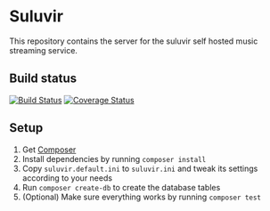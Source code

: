 # Suluvir

This repository contains the server for the suluvir self hosted music streaming service.

## Build status

[![Build Status](https://travis-ci.org/suluvir/server.svg?branch=master)](https://travis-ci.org/suluvir/server) [![Coverage Status](https://coveralls.io/repos/github/suluvir/server/badge.svg?branch=master)](https://coveralls.io/github/suluvir/server?branch=master)

## Setup

1. Get [Composer](https://getcomposer.org/)
1. Install dependencies by running `composer install`
1. Copy `suluvir.default.ini` to `suluvir.ini` and tweak its settings according to your needs
1. Run `composer create-db` to create the database tables
1. (Optional) Make sure everything works by running `composer test`
